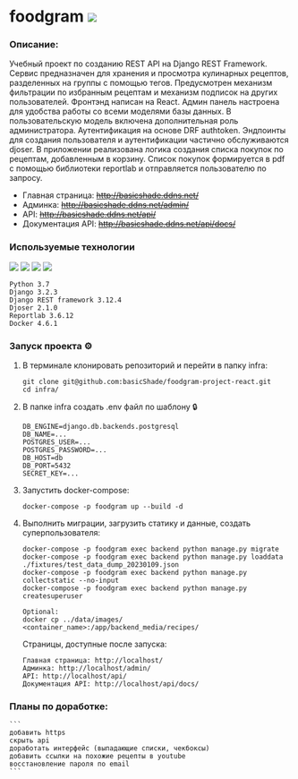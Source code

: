 # foodgram    <img src="https://github.com/basicshade/foodgram-project-react/actions/workflows/foodgram_backend_workflow.yml/badge.svg" />

### Описание:
Учебный проект по созданию REST API на Django REST Framework. Сервис предназначен для хранения и просмотра кулинарных рецептов, разделенных на группы с помощью тегов. Предусмотрен механизм фильтрации по избранным рецептам и механизм подписок на других пользователей. Фронтэнд написан на React. Админ панель настроена для удобства работы со всеми моделями базы данных. В пользовательскую модель включена дополнительная роль администратора. Аутентификация на основе DRF authtoken. Эндпоинты для создания пользователя и аутентификации частично обслуживаются djoser. В приложении реализована логика создания списка покупок по рецептам, добавленным в корзину. Список покупок формируется в pdf с помощью библиотеки reportlab и отправляется пользователю по запросу.

* Главная страница: ~~http://basicshade.ddns.net/~~
* Админка: ~~http://basicshade.ddns.net/admin/~~
* API: ~~http://basicshade.ddns.net/api/~~
* Документация API: ~~http://basicshade.ddns.net/api/docs/~~

### Используемые технологии
<img src="https://img.shields.io/badge/Python-FFD43B?style=for-the-badge&logo=python&logoColor=blue" /> <img src="https://img.shields.io/badge/Django-092E20?style=for-the-badge&logo=django&logoColor=green" /> <img src="https://img.shields.io/badge/django%20rest-ff1709?style=for-the-badge&logo=django&logoColor=white" /> <img src="https://img.shields.io/badge/Docker-2CA5E0?style=for-the-badge&logo=docker&logoColor=white" />

   ```
   Python 3.7
   Django 3.2.3
   Django REST framework 3.12.4
   Djoser 2.1.0
   Reportlab 3.6.12
   Docker 4.6.1
   ```

### Запуск проекта ⚙️
1. В терминале клонировать репозиторий и перейти в папку infra:
    ```
    git clone git@github.com:basicShade/foodgram-project-react.git
    cd infra/
    ```
2. В папке infra создать .env файл по шаблону 🔒
    ```
    DB_ENGINE=django.db.backends.postgresql
    DB_NAME=...
    POSTGRES_USER=...
    POSTGRES_PASSWORD=...
    DB_HOST=db
    DB_PORT=5432
    SECRET_KEY=...
    ```

3. Запустить docker-compose:
    ```
    docker-compose -p foodgram up --build -d
    ```

4. Выполнить миграции, загрузить статику и данные, создать суперпользователя:
    ```
    docker-compose -p foodgram exec backend python manage.py migrate
    docker-compose -p foodgram exec backend python manage.py loaddata ./fixtures/test_data_dump_20230109.json
    docker-compose -p foodgram exec backend python manage.py collectstatic --no-input
    docker-compose -p foodgram exec backend python manage.py createsuperuser

    Optional:
    docker cp ../data/images/ <container_name>:/app/backend_media/recipes/
    ```

   Страницы, доступные после запуска:
    ```
    Главная страница: http://localhost/
    Админка: http://localhost/admin/
    API: http://localhost/api/
    Документация API: http://localhost/api/docs/
    ```

### Планы по доработке:
    ```
    добавить https
    скрыть api
    доработать интерфейс (выпадающие списки, чекбоксы)
    добавить ссылки на похожие рецепты в youtube
    восстановление пароля по email
    ```
